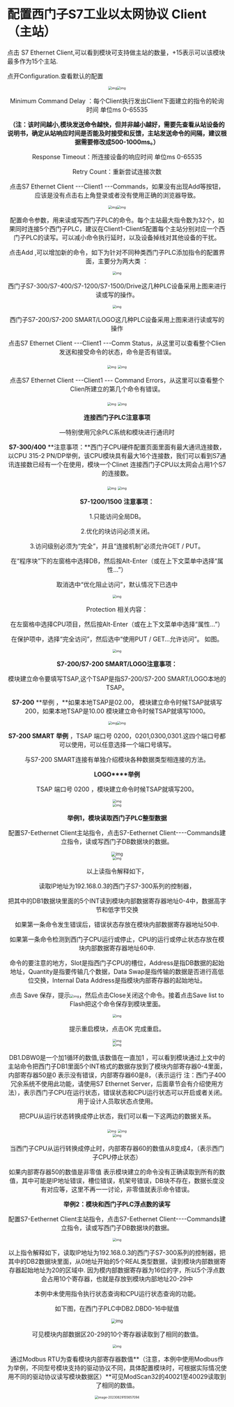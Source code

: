 # 配置西门子S7工业以太网协议 Client（主站）

点击 S7 Ethernet Client,可以看到模块可支持做主站的数量，+15表示可以该模块最多作为15个主站.

点开Configuration.查看默认的配置

<div align=center><img src="assets/clip_image002.jpg" alt="img" style="zoom:50%;" /><img src="assets/clip_image004.jpg" alt="img" style="zoom:50%;" />

Minimum Command Delay   ：每个Client执行发出Client下面建立的指令的轮询时间 单位ms       0-65535

**（注：该时间越小,****模块发送命令越快，但并非越小越好，需要先查看从站设备的说明书，确定从站响应时间是否能及时接受和反馈，主站发送命令的间隔，建议根据需要修改成500-1000ms****。）**

Response Timeout：所连接设备的响应时间 单位ms              0-65535

Retry Count：重新尝试连接次数

点击S7 Ethernet Client ---Client1 ---Commands，如果没有出现Add等按钮，应该是没有点击右上角登录或者没有使用正确的浏览器导致。

<div align=center><img src="assets/clip_image006.jpg" alt="img" style="zoom:50%;" /><img src="assets/clip_image008.jpg" alt="img" style="zoom:50%;" />

配置命令参数，用来读或写西门子PLC的命令。每个主站最大指令数为32个，如果同时连接5个西门子PLC，建议在Client1-Client5配置每个主站分别对应一个西门子PLC的读写。可以减小命令执行延时，以及设备掉线对其他设备的干扰。

点击Add ,可以增加新的命令，如下为针对不同种类西门子PLC添加指令的配置界面，主要分为两大类 ：

<div align=center><img src="assets/clip_image010.jpg" alt="img" style="zoom:50%;" />

西门子S7-300/S7-400/S7-1200/S7-1500/Drive这几种PLC设备采用上图来进行读或写的操作。

<div align=center><img src="assets/clip_image012.jpg" alt="img" style="zoom:50%;" />

西门子S7-200/S7-200 SMART/LOGO这几种PLC设备采用上图来进行读或写的操作

点击S7 Ethernet Client ---Client1 ---Comm Status，从这里可以查看整个Clien发送和接受命令的状态，命令是否有错误。

<div align=center><img src="assets/clip_image002-1688025233142-1.jpg" alt="img" style="zoom:50%;" /> <img src="assets/clip_image004-1688025233143-2.jpg" alt="img" style="zoom:50%;" />

点击S7 Ethernet Client ---Client1 --- Command Errors，从这里可以查看整个Clien所建立的第几个命令有错误。

<div align=center><img src="assets/clip_image006-1688025233143-3.jpg" alt="img" style="zoom:50%;" /> <img src="assets/clip_image008-1688025233144-4.jpg" alt="img" style="zoom:50%;" />





**连接西门子PLC注意事项**

—特别使用冗余PLC系统和模块进行通讯时

**S7-300/400** **注意事项：**西门子CPU硬件配置页面里面有最大通讯连接数，以CPU 315-2 PN/DP举例，该CPU模块具有最大16个连接数，我们可以看到S7通讯连接数已经有一个在使用，模块一个Clinet 连接西门子CPU以太网会占用1个S7的连接数。

<div align=center><img src="assets/clip_image010-1688025233144-5.jpg" alt="img" style="zoom:50%;" /> <img src="assets/clip_image012-1688025233144-6.jpg" alt="img" style="zoom:50%;" />



 **S7-1200/1500** **注意事项：**

1.只能访问全局DB。

2.优化的块访问必须关闭。

3.访问级别必须为“完全”，并且“连接机制”必须允许GET / PUT。

在“程序块”下的左窗格中选择DB，然后按Alt-Enter（或在上下文菜单中选择“属性…”）

取消选中“优化阻止访问”，默认情况下已选中

<div align=center><img src="assets/clip_image014.jpg" alt="img" style="zoom:50%;" />

Protection 相关内容：

在左窗格中选择CPU项目，然后按Alt-Enter（或在上下文菜单中选择“属性…”）

在保护项中，选择“完全访问”，然后选中“使用PUT / GET…允许访问”。 如图。

<div align=center><img src="assets/clip_image016.jpg" alt="img" style="zoom:50%;" />



**S7-200/S7-200 SMART/LOGO注意事项：**

模块建立命令要填写TSAP,这个TSAP是指S7-200/S7-200 SMART/LOGO本地的TSAP。

**S7-200** **举例 ，**如果本地TSAP是02.00， 模块建立命令时候TSAP就填写200，如果本地TSAP是10.00 模块建立命令时候TSAP就填写1000。

<div align=center><img src="assets/clip_image018.jpg" alt="img" style="zoom:50%;" /><img src="assets/clip_image020.jpg" alt="img" style="zoom:50%;" />

**S7-200 SMART** **举例** ，TSAP 端口号 0200，0201,0300,0301.这四个端口号都可以使用，可以任意选择一个端口号填写。

与S7-200 SMART连接有单独介绍模块各种数据类型相连接的方法。

 

**LOGO****举例**

TSAP 端口号 0200 ，模块建立命令时候TSAP就填写200。

<div align=center><img src="assets/clip_image022.jpg" alt="img" style="zoom:50%;" />
<div align=center><img src="assets/clip_image024.jpg" alt="img" style="zoom:50%;" />

 

**举例1，模块读取西门子PLC整型数据**

配置S7-Eethernet Client主站指令，点击S7-Eethernet Client----Commands建立指令，读或写西门子DB数据块的数据。

<div align=center><img src="assets/clip_image026.jpg" alt="img" style="zoom: 67%;" />

  <div align=center><img src="assets/clip_image028.jpg" alt="img" style="zoom:50%;" />

以上读指令解释如下，

读取IP地址为192.168.0.3的西门子S7-300系列的控制器，

把其中的DB1数据块里面的5个INT读到模块内部数据寄存器地址0-4中，数据高字节和低字节交换

如果第一条命令发生错误后，错误状态存放在模块内部数据寄存器地址50中.

如果第一条命令检测到西门子CPU运行或停止，CPU的运行或停止状态存放在模块内部数据寄存器地址60中.

命令的要注意的地方，Slot是指西门子CPU的槽位，Address是指DB数据的起始地址，Quantity是指要传输几个数据，Data Swap是指传输的数据是否进行高低位交换，Internal Data Address是指模块内部寄存器的起始地址。

点击 Save 保存，提示<img src="assets/clip_image030.jpg" alt="img" style="zoom:50%;" />，然后点击Close关闭这个命令。接着点击Save list to Flash把这个命令保存到模块里面。

<div align=center><img src="assets/clip_image032.jpg" alt="img" style="zoom:50%;" />

提示重启模块，点击OK 完成重启。

<div align=center><img src="assets/clip_image034.jpg" alt="img" style="zoom:50%;" />



<div align=center><img src="assets/clip_image036.jpg" alt="img" style="zoom:50%;" />

DB1.DBW0是一个加1循环的数值,该数值在一直加1 ，可以看到模块通过上文中的主站命令把西门子DB1里面5个INT格式的数据存放到了模块内部寄存器0-4里面，内部寄存器50是0 表示没有错误，内部寄存器60是8，（表示运行 注：西门子400冗余系统不使用此功能，请使用S7 Ethernet Server，后面章节会有介绍使用方法），表示西门子CPU在运行状态，错误状态和CPU运行状态可以开启或者关闭。用于设计人员取状态点使用。

把CPU从运行状态转换成停止状态，我们可以看一下这两边的数据关系。

<div align=center><img src="assets/clip_image038.jpg" alt="img" style="zoom:50%;" /> <img src="assets/clip_image040.jpg" alt="img" style="zoom:50%;" />
<div align=center><img src="assets/clip_image042.jpg" alt="img" style="zoom:50%;" />

当西门子CPU从运行转换成停止时，内部寄存器60的数值从8变成4，（表示西门子CPU停止状态）

如果内部寄存器50的数值是非零值 表示模块建立的命令没有正确读取到所有的数值，其中可能是IP地址错误，槽位错误，机架号错误，DB块不存在，数据长度没有对应等，这里不再一一讨论，非零值就表示命令错误。

 

**举例2：模块和西门子PLC浮点数的读写**

配置S7-Eethernet Client主站指令，点击S7-Eethernet Client----Commands建立指令，读或写西门子DB数据块的数据。

 

<div align=center><img src="assets/clip_image044.jpg" alt="img" style="zoom:50%;" />

以上指令解释如下，读取IP地址为192.168.0.3的西门子S7-300系列的控制器，把其中的DB2数据块里面，从0地址开始的5个REAL类型数据，读到模块内部数据寄存器起始地址为20的区域中. 因为模内部数据寄存器为16位的字，所以5个浮点数会占用10个寄存器，也就是存放到模块内部地址20-29中

本例中未使用指令执行状态查询和CPU运行状态查询的功能。

如下图，在西门子PLC中DB2.DBD0-16中赋值

<div align=center><img src="assets/clip_image045.png" alt="img" style="zoom: 67%;" />



可见模块内部数据区20-29的10个寄存器读取到了相同的数值。

<div align=center><img src="assets/clip_image047.jpg" alt="img" style="zoom:50%;" />

通过Modbus RTU为查看模块内部寄存器数值**（注意，本例中使用Modbus作为举例，不同型号模块支持的驱动协议不同，具体配置模块时，可根据实际情况使用不同的驱动协议读写模块数据区）**可见ModScan32的40021至40029读取到了相同的数值。

<div align=center><img src="assets/image-20230629155657094.png" alt="image-20230629155657094" style="zoom:50%;" />





